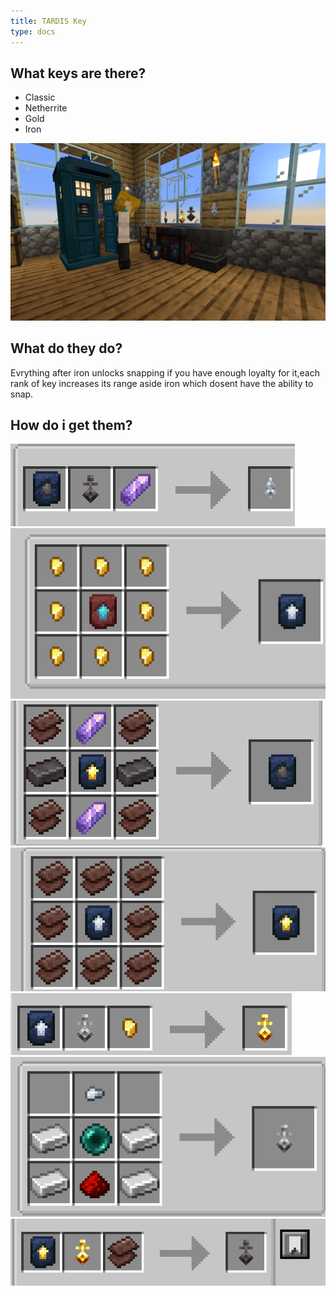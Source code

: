```yaml
---
title: TARDIS Key
type: docs
---
```


## What keys are there?

* Classic
* Netherrite
* Gold
* Iron

![Thekeys](images/keys/key/keys.png)

## What do they do?

Evrything after iron unlocks snapping if you have enough loyalty for it,each rank of key increases its range aside iron which dosent have the ability to snap.

## How do i get them?

![Recpie1](images/keys/recpie/1.png)
![Recpie2](images/keys/recpie/2.png)
![Recpie3](images/keys/recpie/3.png)
![Recpie4](images/keys/recpie/4.png)
![Recpie5](images/keys/recpie/5.png)
![Recpie6](images/keys/recpie/6.png)
![Recpie7](images/keys/recpie/7.png)
